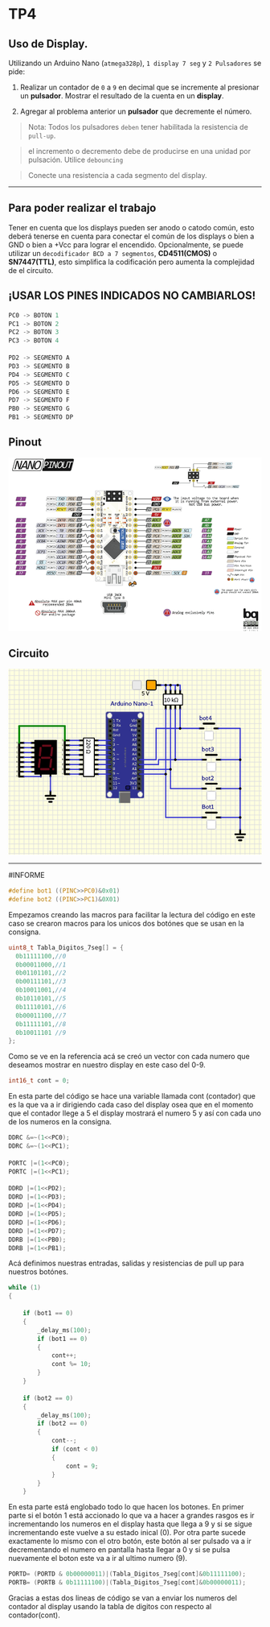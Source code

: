 # TP4

## Uso de Display. 

Utilizando un Arduino Nano (`atmega328p`), `1 display 7 seg` y `2 Pulsadores` se pide:

1. Realizar un contador de `0` a `9` en decimal que se incremente al presionar un **pulsador**. Mostrar
el resultado de la cuenta en un **display**.

2.  Agregar al problema anterior un **pulsador** que decremente el número.

> Nota: Todos los pulsadores `deben` tener habilitada la resistencia de `pull-up`.

> el incremento o decremento debe de producirse en una unidad por pulsación. Utilice `debouncing` 

> Conecte una resistencia a cada segmento del display.

---

## Para poder realizar el trabajo

Tener en cuenta que los displays pueden ser anodo o catodo común, esto deberá tenerse en cuenta
para conectar el común de los displays o bien a GND o bien a +Vcc para lograr el encendido.
Opcionalmente, se puede utilizar un `decodificador BCD a 7 segmentos`, **CD4511(CMOS)** o
**SN7447(TTL)**, esto simplifica la codificación pero aumenta la complejidad de el circuito.
## ¡USAR LOS PINES INDICADOS NO CAMBIARLOS!

``` C
PC0 -> BOTON 1 
PC1 -> BOTON 2 
PC2 -> BOTON 3 
PC3 -> BOTON 4

PD2 -> SEGMENTO A   
PD3 -> SEGMENTO B 
PD4 -> SEGMENTO C
PD5 -> SEGMENTO D 
PD6 -> SEGMENTO E 
PD7 -> SEGMENTO F
PB0 -> SEGMENTO G
PB1 -> SEGMENTO DP

```
## Pinout

![PINOUT](Arduino-Nano-Pinout.png "pinout")

## Circuito

![Circuito](circuito.png "circuito")

---

#INFORME

``` C
#define bot1 ((PINC>>PC0)&0x01)
#define bot2 ((PINC>>PC1)&0X01)
``` 

Empezamos creando las macros para facilitar la lectura del código en este caso se crearon macros para los unicos dos botónes que se usan en la consigna.

``` C
uint8_t Tabla_Digitos_7seg[] = {
  0b11111100,//0	
  0b00011000,//1	
  0b01101101,//2	
  0b00111101,//3	
  0b10011001,//4	
  0b10110101,//5	
  0b11110101,//6	
  0b00011100,//7	
  0b11111101,//8	
  0b10011101 //9	
};
```

Como se ve en la referencia acá se creó un vector con cada numero que deseamos mostrar en nuestro display en este caso del 0-9.

``` C
int16_t cont = 0;
```

En esta parte del código se hace una variable llamada cont (contador) que es la que va a ir dirigiendo cada caso del display osea que en el momento que el contador llege a 5 el display mostrará el numero 5 y así con cada uno de los numeros en la consigna.

``` C
DDRC &=~(1<<PC0);
DDRC &=~(1<<PC1);

PORTC |=(1<<PC0);
PORTC |=(1<<PC1);

DDRD |=(1<<PD2);
DDRD |=(1<<PD3);
DDRD |=(1<<PD4);
DDRD |=(1<<PD5);
DDRD |=(1<<PD6);
DDRD |=(1<<PD7);
DDRB |=(1<<PB0);
DDRB |=(1<<PB1);
```

Acá definimos nuestras entradas, salidas y resistencias de pull up para nuestros botónes.

``` C
while (1)
{

    if (bot1 == 0)
    {
        _delay_ms(100);
        if (bot1 == 0)
        {
            cont++;
            cont %= 10;
        }
    }

    if (bot2 == 0)
    {
        _delay_ms(100);
        if (bot2 == 0)
        {
            cont--;
            if (cont < 0)
            {
                cont = 9;
            }
        }
    }
```
En esta parte está englobado todo lo que hacen los botones. En primer parte si el botón 1 está accionado lo que va a hacer a grandes rasgos es ir incrementando los numeros en el display hasta que llega a 9 y si se sigue incrementando este vuelve a su estado inical (0).
Por otra parte sucede exactamente lo mismo con el otro botón, este botón al ser pulsado va a ir decrementando el numero en pantalla hasta llegar a 0 y si se pulsa nuevamente el boton este va a ir al ultimo numero (9).

``` C
PORTD= (PORTD & 0b00000011)|(Tabla_Digitos_7seg[cont]&0b11111100);
PORTB= (PORTB & 0b11111100)|(Tabla_Digitos_7seg[cont]&0b00000011);
```
Gracias a estas dos lineas de código se van a enviar los numeros del contador al display usando la tabla de digitos con respecto al contador(cont).
